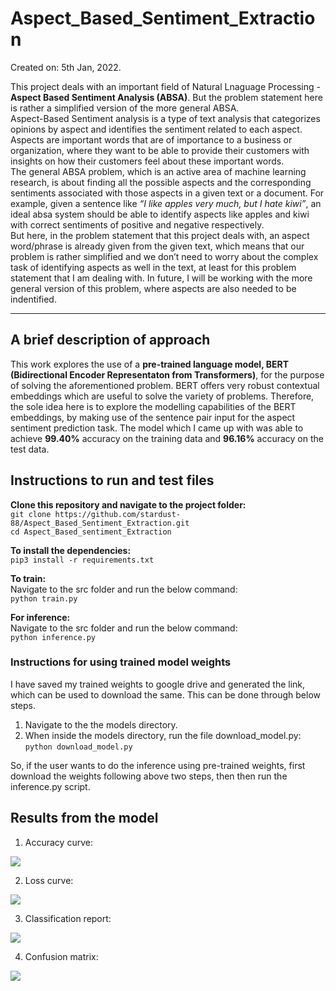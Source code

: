 # Aspect_Based_Sentiment_Extraction
Created on: 5th Jan, 2022.

This project deals with an important field of Natural Lnaguage Processing - <b>Aspect Based Sentiment Analysis (ABSA)</b>. But the problem statement here is rather a simplified version of the more general ABSA.<br>
Aspect-Based Sentiment analysis is a type of text analysis that categorizes opinions by aspect and identifies the sentiment related to each aspect. Aspects are important words that are of importance to a business or organization, where they want to be able to provide their customers with insights on how their customers feel about these important words.<br>
The general ABSA problem, which is an active area of machine learning research, is about finding all the possible aspects and the corresponding sentiments associated with those aspects in a given text or a document. For example, given a sentence like *“I like apples very much, but I hate kiwi”*, an ideal absa system should be able to identify aspects like apples and kiwi with correct sentiments of positive and negative respectively.<br>
But here, in the problem statement that this project deals with, an aspect word/phrase is already given from the given text, which means that our problem is rather simplified and we don’t need to worry about the complex task of identifying aspects as well in the text, at least for this problem statement that I am dealing with. In future, I will be working with the more general version of this problem, where aspects are also needed to be indentified.<hr>

## A brief description of approach
This work explores the use of a **pre-trained language model, BERT (Bidirectional Encoder Representaton from Transformers)**, for the purpose of solving the aforementioned problem. BERT offers very robust contextual embeddings which are useful to solve the variety of problems. Therefore, the sole idea here is to explore the modelling capabilities of the BERT embeddings, by making use of the sentence pair input for the aspect sentiment prediction task. The model which I came up with was able to achieve **99.40%** accuracy on the training data and **96.16%** accuracy on the test data.

## Instructions to run and test files
**Clone this repository and navigate to the project folder:** <br>
```git clone https://github.com/stardust-88/Aspect_Based_Sentiment_Extraction.git```<br>
```cd Aspect_Based_sentiment_Extraction```

**To install the dependencies:** <br>
```pip3 install -r requirements.txt```

**To train:** <br>
Navigate to the src folder and run the below command:<br>
```python train.py```

**For inference:** <br>
Navigate to the src folder and run the below command:<br>
```python inference.py```

### Instructions for using trained model weights
I have saved my trained weights to google drive and generated the link, which can be used to download the same. This can be done through below steps.<br>
1. Navigate to the the models directory.
2. When inside the models directory, run the file download_model.py: ```python download_model.py```

So, if the user wants to do the inference using pre-trained weights, first download the weights following above two steps, then then run the inference.py script.

## Results from the model

1. Accuracy curve:
<img src="img/accuracy_curve.png">

2. Loss curve:
<img src="img/loss_curve.png">

3. Classification report:
<img src="img/classification_report.png">

4. Confusion matrix:
<img src="img/confusion_matrix.png">





